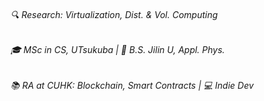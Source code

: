 
###### 🔍 Research: Virtualization, Dist. & Vol. Computing  
###### 🎓 MSc in CS, UTsukuba | 📜 B.S. Jilin U, Appl. Phys.  
###### 📚 RA at CUHK: Blockchain, Smart Contracts | 💻 Indie Dev  


<!-- 
###### 🎓MSc Student in CS at **Softlab, UTsukuba** | 📚RA at **CUHK** | 📜B.S. Jilin U, Appl. Phys.
###### 🔬**Research:** Virt Tech, WASM | 🛠️**RA:** Blockchain, NFT, Smart Contract | 💻Indie Developer
 -->
